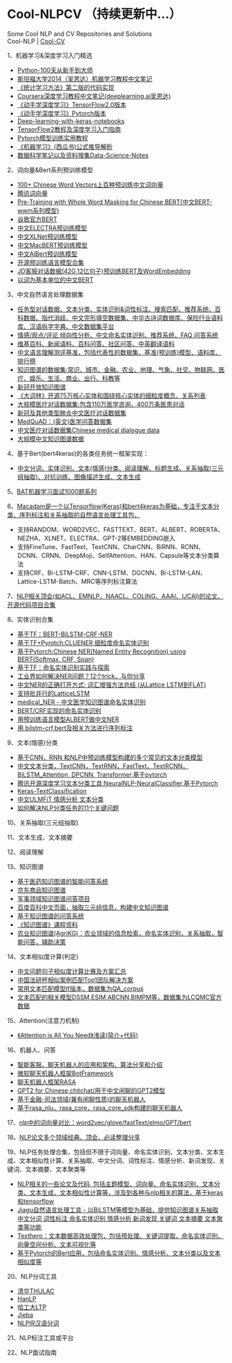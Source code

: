 # Cool-NLPCV （持续更新中...）
Some Cool NLP and CV Repositories and Solutions   
Cool-NLP | [Cool-CV](README-CV.md)

1、机器学习&深度学习入门精选  
* [Python-100天从新手到大师](https://github.com/jackfrued/Python-100-Days)
* [斯坦福大学2014（吴恩达）机器学习教程中文笔记](https://github.com/fengdu78/Coursera-ML-AndrewNg-Notes)
* [《统计学习方法》第二版的代码实现](https://github.com/fengdu78/lihang-code)
* [Coursera深度学习教程中文笔记(deeplearning.ai吴恩达)](https://github.com/fengdu78/deeplearning_ai_books)
* [《动手学深度学习》TensorFlow2.0版本](http://zh.d2l.ai/)
* [《动手学深度学习》Pytorch版本](https://github.com/ShusenTang/Dive-into-DL-PyTorch)
* [Deep-learning-with-keras-notebooks](https://github.com/erhwenkuo/deep-learning-with-keras-notebooks)
* [TensorFlow2教程及深度学习入门指南](https://github.com/snowkylin/tensorflow-handbook)  
* [Pytorch模型训练实用教程](https://github.com/TingsongYu/PyTorch_Tutorial)
* [《机器学习》(西瓜书)公式推导解析](https://github.com/datawhalechina/pumpkin-book)
* [数据科学笔记以及资料搜集Data-Science-Notes](https://github.com/fengdu78/Data-Science-Notes)  

2、词向量&Bert系列预训练模型
* [100+ Chinese Word Vectors上百种预训练中文词向量](https://github.com/Embedding/Chinese-Word-Vectors)  
* [腾讯词向量](https://ai.tencent.com/ailab/nlp/embedding.html)
* [Pre-Training with Whole Word Masking for Chinese BERT(中文BERT-wwm系列模型)](https://github.com/ymcui/Chinese-BERT-wwm)
* [谷歌官方BERT](https://github.com/google-research/bert)
* [中文ELECTRA预训练模型](https://github.com/ymcui/Chinese-ELECTRA)
* [中文XLNet预训练模型](https://github.com/ymcui/Chinese-XLNet)
* [中文MacBERT预训练模型](https://github.com/ymcui/MacBERT)
* [中文AlBert预训练模型](https://github.com/brightmart/albert_zh)
* [开源预训练语言模型合集](https://github.com/ZhuiyiTechnology/pretrained-models)
* [JD客服对话数据(42G,12亿句子)预训练BERT及WordEmbedding](https://github.com/jd-aig/nlp_baai/tree/master/pretrained_models_and_embeddings)
* [以词为基本单位的中文BERT](https://github.com/ZhuiyiTechnology/WoBERT)

3、中文自然语言处理数据集 
* [任务型对话数据、文本分类、实体识别&词性标注、搜索匹配、推荐系统、百科数据、指代消歧、中文完形填空数据集、中华古诗词数据库、保险行业语料库、汉语拆字字典、中文数据集平台](https://github.com/InsaneLife/ChineseNLPCorpus)
* [情感/观点/评论 倾向性分析、中文命名实体识别、推荐系统、FAQ 问答系统](https://github.com/SophonPlus/ChineseNlpCorpus) 
* [维基百科、新闻语料、百科问答、社区问答、中英翻译语料](https://github.com/brightmart/nlp_chinese_corpus) 
* [中文语言理解测评基准，包括代表性的数据集、基准(预训练)模型、语料库、排行榜](https://github.com/CLUEbenchmark/CLUE)
* [知识图谱的数据集:常识、城市、金融、农业、地理、气象、社交、物联网、医疗、娱乐、生活、商业、出行、科教等](http://openkg.cn/dataset)
* [新冠开放知识图谱](http://openkg.cn/dataset/39801d1b-0b51-4cde-a06c-62def5a70563)
* [《大词林》开源75万核心实体和围绕核心实体的细粒度概念、关系列表](http://openkg.cn/dataset/hit)
* [大规模医疗对话数据集:包含110万医学咨询，400万条医患对话](https://github.com/UCSD-AI4H/Medical-Dialogue-System)
* [新冠及其他类型肺炎中文医疗对话数据集](https://github.com/UCSD-AI4H/COVID-Dialogue)
* [MedQuAD：(英文)医学问答数据集](https://github.com/abachaa/MedQuAD)
* [中文医疗对话数据集Chinese medical dialogue data](https://github.com/Toyhom/Chinese-medical-dialogue-data)
* [大规模中文知识图谱数据](https://github.com/ownthink/KnowledgeGraphData)

4、基于Bert(bert4keras)的各类任务统一框架实现：
* [中文分词、实体识别、文本(情感)分类、阅读理解、标题生成、关系抽取(三元组抽取)、对抗训练、图像描述生成、文本生成](https://github.com/bojone/bert4keras/tree/master/examples)

5、[BAT机器学习面试1000题系列](https://blog.csdn.net/v_JULY_v/article/details/78121924)

6、[Macadam是一个以Tensorflow(Keras)和bert4keras为基础，专注于文本分类、序列标注和关系抽取的自然语言处理工具包，](https://github.com/yongzhuo/Macadam)
* 支持RANDOM、WORD2VEC、FASTTEXT、BERT、ALBERT、ROBERTA、NEZHA、XLNET、ELECTRA、GPT-2等EMBEDDING嵌入
* 支持FineTune、FastText、TextCNN、CharCNN、BiRNN、RCNN、DCNN、CRNN、DeepMoji、SelfAttention、HAN、Capsule等文本分类算法
* 支持CRF、Bi-LSTM-CRF、CNN-LSTM、DGCNN、Bi-LSTM-LAN、Lattice-LSTM-Batch、MRC等序列标注算法

7、[NLP相关顶会(如ACL、EMNLP、NAACL、COLING、AAAI、IJCAI)的论文、开源代码项目合集](https://github.com/yizhen20133868/NLP-Conferences-Code)

8、实体识别合集
* [基于TF：BERT-BiLSTM-CRF-NER](https://github.com/macanv/BERT-BiLSTM-CRF-NER)
* [基于TF+Pyrotch:CLUENER 细粒度命名实体识别](https://github.com/CLUEbenchmark/CLUENER2020)
* [基于Pytorch:Chinese NER(Named Entity Recognition) using BERT(Softmax, CRF, Span)](https://github.com/lonePatient/BERT-NER-Pytorch)
* [基于TF：命名实体识别实践与探索](https://github.com/wavewangyue/ner)
* [工业界如何解决NER问题？12个trick，与你分享](https://zhuanlan.zhihu.com/p/152463745)
* [中文NER的正确打开方式: 词汇增强方法总结 (从Lattice LSTM到FLAT)](https://zhuanlan.zhihu.com/p/142615620)
* [支持批并行的LatticeLSTM](https://github.com/LeeSureman/Batch_Parallel_LatticeLSTM)
* [medical_NER - 中文医学知识图谱命名实体识别](https://github.com/pumpkinduo/KnowledgeGraph_NER)
* [BERT/CRF实现的命名实体识别](https://github.com/Louis-udm/NER-BERT-CRF)
* [用预训练语言模型ALBERT做中文NER](https://github.com/ProHiryu/albert-chinese-ner)
* [用 bilstm-crf,bert及相关方法进行序列标注](https://github.com/qiufengyuyi/sequence_tagging)

9、文本(情感)分类
* [基于CNN，RNN 和NLP中预训练模型构建的多个常见的文本分类模型](https://github.com/xiaoxiong74/textClassifier)
* [中文文本分类，TextCNN，TextRNN，FastText，TextRCNN，BiLSTM_Attention, DPCNN, Transformer,基于pytorch](https://github.com/649453932/Chinese-Text-Classification-Pytorch)
* [腾讯开源深度学习文本分类工具:NeuralNLP-NeuralClassifier,基于Pytorch](https://github.com/Tencent/NeuralNLP-NeuralClassifier)
* [Keras-TextClassification](https://github.com/yongzhuo/Keras-TextClassification)
* [中文ULMFiT 情感分析 文本分类](https://github.com/bigboNed3/chinese_ulmfit)
* [如何解决NLP分类任务的11个关键问题](https://zhuanlan.zhihu.com/p/183852900)

10、关系抽取(三元组抽取)

11、文本生成、文本摘要

12、阅读理解

13、知识图谱
* [基于医药知识图谱的智能问答系统](https://github.com/YeYzheng/KGQA-Based-On-medicine)
* [京东商品知识图谱](https://github.com/liuhuanyong/ProductKnowledgeGraph)
* [军事领域知识图谱问答项目](https://github.com/liuhuanyong/QAonMilitaryKG)
* [百度百科中文页面，抽取三元组信息，构建中文知识图谱](https://github.com/lixiang0/WEB_KG)
* [基于知识图谱的问答系统](https://github.com/fighting41love/funNLP)
* [《知识图谱》课程资料](https://github.com/npubird/KnowledgeGraphCourse)
* [农业知识图谱(AgriKG)：农业领域的信息检索，命名实体识别，关系抽取，智能问答，辅助决策](https://github.com/qq547276542/Agriculture_KnowledgeGraph)

14、文本相似度计算(判定)
* [中文问题句子相似度计算比赛及方案汇总](https://github.com/ShuaichiLi/Chinese-sentence-similarity-task)
* [中国法研杯相似案例匹配Top1团队解决方案](https://github.com/GuidoPaul/CAIL2019)
* [常用文本匹配模型tf版本，数据集为QA_corpus](https://github.com/terrifyzhao/text_matching)
* [文本匹配的相关模型DSSM,ESIM,ABCNN,BIMPM等，数据集为LCQMC官方数据](https://github.com/pengming617/text_matching)

15、Attention(注意力机制)
* [《Attention is All You Need》浅读(简介+代码)](https://kexue.fm/archives/4765)

16、机器人、问答
* [智能客服、聊天机器人的应用和架构、算法分享和介绍](https://github.com/lizhe2004/chatbot-list)
* [微软聊天机器人框架BotFramework](https://github.com/microsoft/botframework)
* [聊天机器人框架RASA](https://github.com/RasaHQ/rasa)
* [GPT2 for Chinese chitchat/用于中文闲聊的GPT2模型](https://github.com/yangjianxin1/GPT2-chitchat)
* [基于金融-司法领域(兼有闲聊性质)的聊天机器人](https://github.com/charlesXu86/Chatbot_CN)
* [基于rasa_nlu，rasa_core，rasa_core_sdk构建的聊天机器人](https://github.com/xiaoxiong74/rasa_chatbot)

17、[nlp中的词向量对比：word2vec/glove/fastText/elmo/GPT/bert](https://zhuanlan.zhihu.com/p/56382372)

18、[NLP论文多个领域经典、顶会、必读整理分享](https://blog.csdn.net/qq_42189083/article/details/106424610)

19、NLP任务处理合集，包括但不限于词向量、命名实体识别、文本分类、文本生成、文本相似性计算、关系抽取、中文分词、词性标注、情感分析、新词发现、关键词、文本摘要、文本聚类等
* [NLP相关的一些论文及代码, 包括主题模型、词向量、命名实体识别、文本分类、文本生成、文本相似性计算等，涉及到各种与nlp相关的算法，基于keras和tensorflow](https://github.com/msgi/nlp-journey)
* [Jiagu自然语言处理工具 - 以BiLSTM等模型为基础，提供知识图谱关系抽取 中文分词 词性标注 命名实体识别 情感分析 新词发现 关键词 文本摘要 文本聚类等功能](https://github.com/ownthink/Jiagu)
* [Texthero：文本数据高效处理包，包括预处理、关键词提取、命名实体识别、向量空间分析、文本可视化等](https://github.com/jbesomi/texthero)
* [基于Pytorch的Bert应用，包括命名实体识别、情感分析、文本分类以及文本相似度等](https://github.com/rsanshierli/EasyBert)

20、NLP分词工具
* [清华THULAC](https://github.com/thunlp/THULAC)
* [HanLP](https://github.com/hankcs/HanLP)
* [哈工大LTP](https://github.com/HIT-SCIR/ltp)
* [Jieba](https://github.com/yanyiwu/cppjieba)
* [NLPIR汉语分词](https://github.com/NLPIR-team/NLPIR)

21、NLP标注工具或平台

22、NLP面试指南








